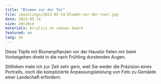 ```yaml
---
title: "Blumen vor der Tür"
file: /paintings/2023-05-14-blumen-vor-der-tuer.jpg
date: 2023-05-14
size: 20×20cm
materials: Acrylics on canvas board
featured: no
lang: de
---
```


Diese Töpfe mit Blumenpflanzen vor der Haustür fielen mir beim Vorbeigehen direkt in die nach Frühling durstenden Augen.

Stillleben male ich zur Zeit sehr gern, weil Sie weder die Präzision eines Portraits, noch die komplizierte Anpassungsleistung von Foto zu Gemälde einer Landschaft erfordern.